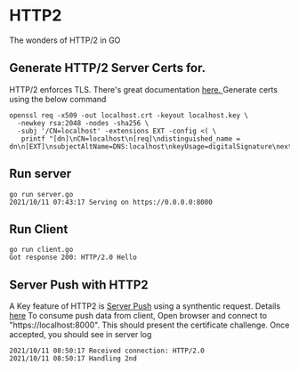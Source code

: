# HTTP2
The wonders of HTTP/2 in GO

## Generate HTTP/2 Server Certs for.
HTTP/2 enforces TLS. There's great documentation  [here. ](https://pkg.go.dev/golang.org/x/net/http2)
Generate certs using the below command 

```
openssl req -x509 -out localhost.crt -keyout localhost.key \
  -newkey rsa:2048 -nodes -sha256 \
  -subj '/CN=localhost' -extensions EXT -config <( \
   printf "[dn]\nCN=localhost\n[req]\ndistinguished_name = dn\n[EXT]\nsubjectAltName=DNS:localhost\nkeyUsage=digitalSignature\nextendedKeyUsage=serverAuth")
```

## Run server
```
go run server.go
2021/10/11 07:43:17 Serving on https://0.0.0.0:8000
```

## Run Client
```
go run client.go
Got response 200: HTTP/2.0 Hello
```

## Server Push with HTTP2
A Key feature of HTTP2 is [Server Push](https://go.dev/blog/h2push) using a synthentic request. Details [here](https://pkg.go.dev/net/http#Pusher)
To consume push data from client, Open browser and connect to "https://localhost:8000". This should present the certificate challenge. Once accepted, you should see in server log
```
2021/10/11 08:50:17 Received connection: HTTP/2.0
2021/10/11 08:50:17 Handling 2nd
```
